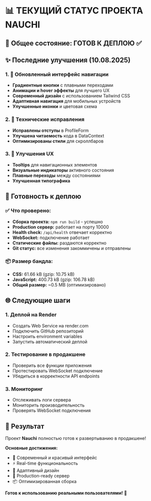 # 📊 ТЕКУЩИЙ СТАТУС ПРОЕКТА NAUCHI

## 🎯 Общее состояние: ГОТОВ К ДЕПЛОЮ ✅

## ✨ Последние улучшения (10.08.2025)

### 1. 🎨 Обновленный интерфейс навигации
- **Градиентные кнопки** с плавными переходами
- **Анимации и hover эффекты** для лучшего UX
- **Современный дизайн** с использованием Tailwind CSS
- **Адаптивная навигация** для мобильных устройств
- **Улучшенные иконки** и цветовая схема

### 2. 🔧 Технические исправления
- **Исправлены отступы** в ProfileForm
- **Улучшена читаемость** кода в DataContext
- **Оптимизированы стили** для скроллбаров

### 3. 📱 Улучшения UX
- **Tooltips** для навигационных элементов
- **Визуальные индикаторы** активного состояния
- **Плавные переходы** между состояниями
- **Улучшенная типографика**

## 🚀 Готовность к деплою

### ✅ Что проверено:
- **Сборка проекта:** `npm run build` - успешно
- **Production сервер:** работает на порту 10000
- **Health check:** `/api/health` отвечает корректно
- **WebSocket:** подключение работает
- **Статические файлы:** раздаются корректно
- **Git статус:** все изменения закоммичены и отправлены

### 📦 Размер бандла:
- **CSS:** 61.66 kB (gzip: 10.75 kB)
- **JavaScript:** 400.73 kB (gzip: 106.78 kB)
- **Общий размер:** ~0.5 MB (оптимизировано)

## 🌐 Следующие шаги

### 1. Деплой на Render
- Создать Web Service на render.com
- Подключить GitHub репозиторий
- Настроить environment variables
- Запустить автоматический деплой

### 2. Тестирование в продакшене
- Проверить все функции приложения
- Протестировать WebSocket подключение
- Убедиться в корректности API endpoints

### 3. Мониторинг
- Отслеживать логи сервера
- Мониторить производительность
- Проверять WebSocket подключения

## 🎉 Результат

Проект **Nauchi** полностью готов к развертыванию в продакшене! 

**Основные достижения:**
- 🎨 Современный и красивый интерфейс
- ⚡ Real-time функциональность
- 📱 Адаптивный дизайн
- 🔧 Production-ready сервер
- 📦 Оптимизированная сборка

**Готов к использованию реальными пользователями!** 🚀







